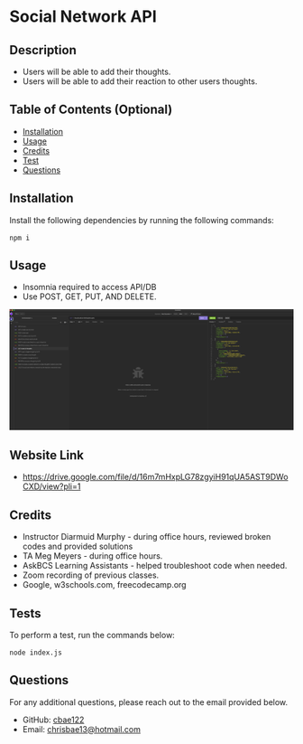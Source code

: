 # Social Network API


## Description
  
- Users will be able to add their thoughts. 
- Users will be able to add their reaction to other users thoughts.

## Table of Contents (Optional)
  
- [Installation](#installation)
- [Usage](#usage)
- [Credits](#credits)
- [Test](#tests)
- [Questions](#questions)
  
## Installation
  
Install the following dependencies by running the following commands:

```
npm i
```

## Usage

- Insomnia required to access API/DB
- Use POST, GET, PUT, AND DELETE.

![social-network-api.](./assets/images/Screenshot%202023-06-27%20at%208.59.53%20PM.png)

## Website Link
- https://drive.google.com/file/d/16m7mHxpLG78zgyiH91qUA5AST9DWoCXD/view?pli=1

## Credits
  
- Instructor Diarmuid Murphy - during office hours, reviewed broken codes and provided solutions 
- TA Meg Meyers - during office hours.
- AskBCS Learning Assistants - helped troubleshoot code when needed.
- Zoom recording of previous classes.
- Google, w3schools.com, freecodecamp.org

## Tests

To perform a test, run the commands below:

```
node index.js
```

## Questions

For any additional questions, please reach out to the email provided below.

- GitHub: [cbae122](https://github.com/cbae122)
- Email: chrisbae13@hotmail.com